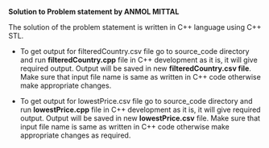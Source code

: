 **Solution to Problem statement by ANMOL MITTAL**

The solution of the problem statement is written in C++ language using C++ STL.

- To get output for filteredCountry.csv file go to source_code directory and run **filteredCountry.cpp** file in C++ development as it is, it will give required output. Output will be saved in new **filteredCountry.csv file**. Make sure that input file name is same as written in C++ code otherwise make appropriate changes.

- To get output for lowestPrice.csv file go to source_code directory and run **lowestPrice.cpp** file in C++ development as it is, it will give required output. Output will be saved in new **lowestPrice.csv** file. Make sure that input file name is same as written in C++ code otherwise make appropriate changes as required.




